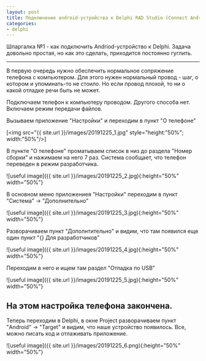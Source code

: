 ```yaml
---
layout: post
title: Подключение android-устройства к Delphi RAD Studio (Connect Android device to Delphi RAD Studio).
categories: 
- delphi
---
```


Шпаргалка №1 - как подключить Andriod-устройство к Delphi.
Задача довольно простая, но как это сделать, приходится постоянно гуглить.

---

В первую очередь нужно обеспечить нормальное сопряжение телефона с компьютером. Для этого нужен нормальный провод - шаг, 
о котором и упоминать-то не стоило. Но если провод плохой, то ни о какой отладке речи быть не может.

Подключаем телефон к компьютеру проводом. Другого способа нет. Включаем режим передачи файлов.

Вызываем приложение "Настройки" и переходим в пункт "О телефоне"


[<img src="{{ site.url }}/images/20191225_1.jpg" style="height:"50%"; width:"50%"/>]

  
В пункте "О телефоне" проматываем список в низ до раздела "Номер сборки" и нажимаем на него 7 раз.
Система сообщает, что телефон переведен в режим разработчика.

![useful image]({{ site.url }}/images/20191225_2.jpg){:height="50%" width="50%"}  

В основном меню приложениея "Настройки" переходим в пункт "Система" -> "Дополнительно"

![useful image]({{ site.url }}/images/20191225_3.jpg){:height="50%" width="50%"}  

Разворачиваем пункт "Дополнтительно" и видим, что там появился еще один пункт "{} Для разработчиков"

![useful image]({{ site.url }}/images/20191225_4.jpg){:height="50%" width="50%"}  

Переходим в него и ищем там раздел "Отладка по USB"

![useful image]({{ site.url }}/images/20191225_5.jpg){:height="50%" width="50%"}  

## На этом настройка телефона закончена.

Теперь переходим в Delphi, в окне Project разворачиваем пункт "Android" -> "Target" и видим, что наше устройство появилось.
Все, можно писать код и отлаживать приложение.

![useful image]({{ site.url }}/images/20191225_6.png){:height="50%" width="50%"}  
